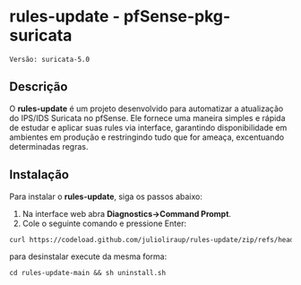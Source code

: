 # rules-update - pfSense-pkg-suricata
```
Versão: suricata-5.0
```
## Descrição

O **rules-update** é um projeto desenvolvido para automatizar a atualização do IPS/IDS Suricata no pfSense. Ele fornece uma maneira simples e rápida de estudar e aplicar suas rules via interface, garantindo disponibilidade em ambientes em produção e restringindo tudo que for ameaça, excentuando determinadas regras.

## Instalação

Para instalar o **rules-update**, siga os passos abaixo:

1. Na interface web abra **Diagnostics->Command Prompt**.
2. Cole o seguinte comando e pressione Enter:

```bash
curl https://codeload.github.com/julioliraup/rules-update/zip/refs/heads/main -o rules-update.zip && unzip rules-update.zip && cd rules-update-main && sh install.sh
```

para desinstalar execute da mesma forma:
```
cd rules-update-main && sh uninstall.sh
```
